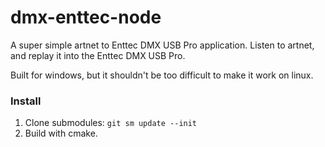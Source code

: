 # dmx-enttec-node

A super simple artnet to Enttec DMX USB Pro application. Listen to artnet, and replay it into the Enttec DMX USB Pro.

Built for windows, but it shouldn't be too difficult to make it work on linux.

### Install

1. Clone submodules: `git sm update --init`
2. Build with cmake.